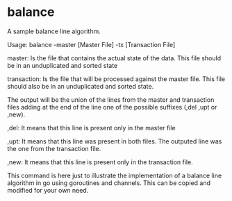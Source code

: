 # balance
A sample balance line algorithm.

Usage:
balance -master [Master File] -tx [Transaction File]

master: Is the file that contains the actual state of the data. This file should be in an unduplicated and sorted state

transaction: Is the file that will be processed against the master file. This file should also be in an unduplicated and sorted state.

The output will be the union of the lines from the master and transaction files adding at the end of the line one of the possible suffixes (,del ,upt or ,new).

,del: It means that this line is present only in the master file

,upt: It means that this line was present in both files. The outputed line was the one from the transaction file.

,new: It means that this line is present only in the transaction file.


This command is here just to illustrate the implementation of a balance line algorithm in go using goroutines and channels. This can be copied and modified for your own need.
